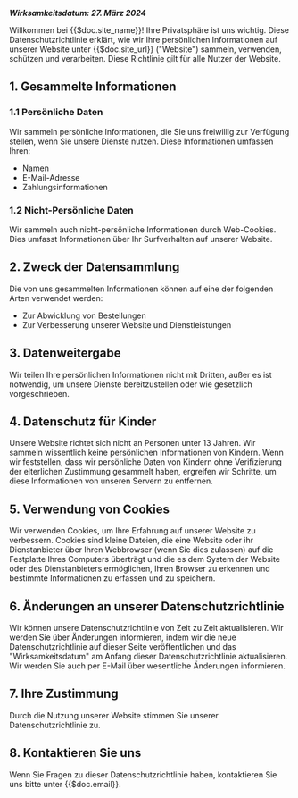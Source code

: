 ***Wirksamkeitsdatum: 27. März 2024***

Willkommen bei {{$doc.site_name}}! Ihre Privatsphäre ist uns wichtig. Diese Datenschutzrichtlinie erklärt, wie wir Ihre persönlichen Informationen auf unserer Website unter {{$doc.site_url}} ("Website") sammeln, verwenden, schützen und verarbeiten. Diese Richtlinie gilt für alle Nutzer der Website.

## 1. Gesammelte Informationen
### 1.1 Persönliche Daten
Wir sammeln persönliche Informationen, die Sie uns freiwillig zur Verfügung stellen, wenn Sie unsere Dienste nutzen. Diese Informationen umfassen Ihren:

- Namen
- E-Mail-Adresse
- Zahlungsinformationen

### 1.2 Nicht-Persönliche Daten
Wir sammeln auch nicht-persönliche Informationen durch Web-Cookies. Dies umfasst Informationen über Ihr Surfverhalten auf unserer Website.

## 2. Zweck der Datensammlung
Die von uns gesammelten Informationen können auf eine der folgenden Arten verwendet werden:

- Zur Abwicklung von Bestellungen
- Zur Verbesserung unserer Website und Dienstleistungen

## 3. Datenweitergabe
Wir teilen Ihre persönlichen Informationen nicht mit Dritten, außer es ist notwendig, um unsere Dienste bereitzustellen oder wie gesetzlich vorgeschrieben.

## 4. Datenschutz für Kinder
Unsere Website richtet sich nicht an Personen unter 13 Jahren. Wir sammeln wissentlich keine persönlichen Informationen von Kindern. Wenn wir feststellen, dass wir persönliche Daten von Kindern ohne Verifizierung der elterlichen Zustimmung gesammelt haben, ergreifen wir Schritte, um diese Informationen von unseren Servern zu entfernen.

## 5. Verwendung von Cookies
Wir verwenden Cookies, um Ihre Erfahrung auf unserer Website zu verbessern. Cookies sind kleine Dateien, die eine Website oder ihr Dienstanbieter über Ihren Webbrowser (wenn Sie dies zulassen) auf die Festplatte Ihres Computers überträgt und die es dem System der Website oder des Dienstanbieters ermöglichen, Ihren Browser zu erkennen und bestimmte Informationen zu erfassen und zu speichern.

## 6. Änderungen an unserer Datenschutzrichtlinie
Wir können unsere Datenschutzrichtlinie von Zeit zu Zeit aktualisieren. Wir werden Sie über Änderungen informieren, indem wir die neue Datenschutzrichtlinie auf dieser Seite veröffentlichen und das "Wirksamkeitsdatum" am Anfang dieser Datenschutzrichtlinie aktualisieren. Wir werden Sie auch per E-Mail über wesentliche Änderungen informieren.

## 7. Ihre Zustimmung
Durch die Nutzung unserer Website stimmen Sie unserer Datenschutzrichtlinie zu.

## 8. Kontaktieren Sie uns
Wenn Sie Fragen zu dieser Datenschutzrichtlinie haben, kontaktieren Sie uns bitte unter {{$doc.email}}.